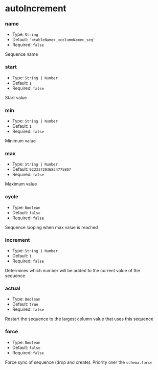 # autoIncrement

### name

- Type: `String`
- Default: `'<tableName>_<columnName>_seq'`
- Required: `false`

Sequence name

### start

- Type: `String | Number`
- Default: `1`
- Required: `false`

Start value

### min

- Type: `String | Number`
- Default: `1`
- Required: `false`

Minimum value

### max

- Type: `String | Number`
- Default: `9223372036854775807`
- Required: `false`

Maximum value

### cycle

- Type: `Boolean`
- Default: `false`
- Required: `false`

Sequence looping when max value is reached

### increment

- Type: `String | Number`
- Default: `1`
- Required: `false`

Determines which number will be added to the current value of the sequence

### actual

- Type: `Boolean`
- Default: `true`
- Required: `false`

Restart the sequence to the largest column value that uses this sequence

### force

- Type: `Boolean`
- Default: `false`
- Required: `false`

Force sync of sequence (drop and create). Priority over the `schema.force`
